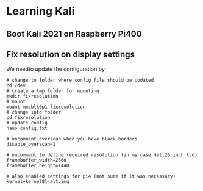 # Learning Kali

## Boot Kali 2021 on Raspberry Pi400
## Fix resolution on display settings
We needto update the configuration by

    # change to folder where config file should be updated
    cd /dev
    # create a tmp folder for mounting
    mkdir fixresolution 
    # mount
    mount mmcblk0p1 fixresolution
    # change into folder
    cd fixresolution 
    # update config
    nano config.txt
    
    # uncomment overscan when you have black borders
    disable_overscan=1
    
    # uncomment to define required resolution (in my case dell26 inch lcd)
    framebuffer_width=2560
    framebuffer_height=1440
    
    # also enabled settings for pi4 (not sure if it was necessary)
    kernel=kernel8l-alt.img

